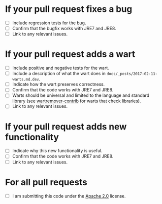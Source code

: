 # If your pull request fixes a bug

- [ ] Include regression tests for the bug.
- [ ] Confirm that the bugfix works with JRE7 and JRE8.
- [ ] Link to any relevant issues.

# If your pull request adds a wart

- [ ] Include positive and negative tests for the wart.
- [ ] Include a description of what the wart does in `docs/_posts/2017-02-11-warts.md.dev`.
- [ ] Indicate how the wart preserves correctness.
- [ ] Confirm that the code works with JRE7 and JRE8.
- [ ] Warts should be universal and limited to the language and standard library (see [wartremover-contrib](https://github.com/wartremover/wartremover-contrib) for warts that check libraries).
- [ ] Link to any relevant issues.

# If your pull request adds new functionality

- [ ] Indicate why this new functionality is useful.
- [ ] Confirm that the code works with JRE7 and JRE8.
- [ ] Link to any relevant issues.

# For all pull requests

- [ ] I am submitting this code under the [Apache 2.0](https://www.apache.org/licenses/LICENSE-2.0.txt) license.
